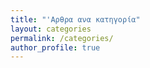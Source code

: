 ```yaml
---
title: "'Αρθρα ανα κατηγορία"
layout: categories
permalink: /categories/
author_profile: true
---
```

